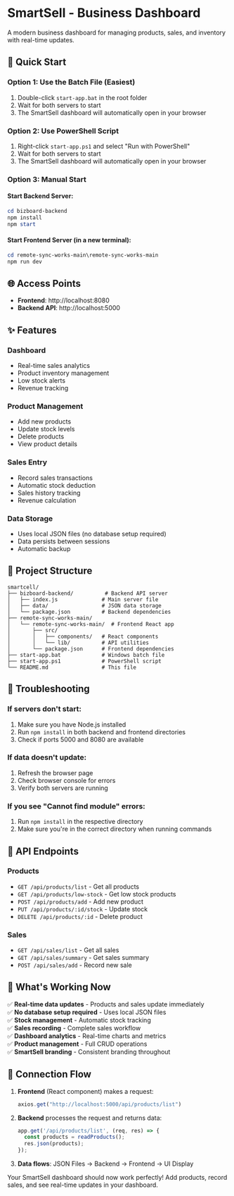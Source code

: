 # SmartSell - Business Dashboard

A modern business dashboard for managing products, sales, and inventory with real-time updates.

## 🚀 Quick Start

### Option 1: Use the Batch File (Easiest)
1. Double-click `start-app.bat` in the root folder
2. Wait for both servers to start
3. The SmartSell dashboard will automatically open in your browser

### Option 2: Use PowerShell Script
1. Right-click `start-app.ps1` and select "Run with PowerShell"
2. Wait for both servers to start
3. The SmartSell dashboard will automatically open in your browser

### Option 3: Manual Start

#### Start Backend Server:
```powershell
cd bizboard-backend
npm install
npm start
```

#### Start Frontend Server (in a new terminal):
```powershell
cd remote-sync-works-main\remote-sync-works-main
npm run dev
```

## 🌐 Access Points

- **Frontend**: http://localhost:8080
- **Backend API**: http://localhost:5000

## ✨ Features

### Dashboard
- Real-time sales analytics
- Product inventory management
- Low stock alerts
- Revenue tracking

### Product Management
- Add new products
- Update stock levels
- Delete products
- View product details

### Sales Entry
- Record sales transactions
- Automatic stock deduction
- Sales history tracking
- Revenue calculation

### Data Storage
- Uses local JSON files (no database setup required)
- Data persists between sessions
- Automatic backup

## 📁 Project Structure

```
smartcell/
├── bizboard-backend/          # Backend API server
│   ├── index.js              # Main server file
│   ├── data/                 # JSON data storage
│   └── package.json          # Backend dependencies
├── remote-sync-works-main/
│   └── remote-sync-works-main/  # Frontend React app
│       ├── src/
│       │   ├── components/   # React components
│       │   └── lib/          # API utilities
│       └── package.json      # Frontend dependencies
├── start-app.bat             # Windows batch file
├── start-app.ps1             # PowerShell script
└── README.md                 # This file
```

## 🔧 Troubleshooting

### If servers don't start:
1. Make sure you have Node.js installed
2. Run `npm install` in both backend and frontend directories
3. Check if ports 5000 and 8080 are available

### If data doesn't update:
1. Refresh the browser page
2. Check browser console for errors
3. Verify both servers are running

### If you see "Cannot find module" errors:
1. Run `npm install` in the respective directory
2. Make sure you're in the correct directory when running commands

## 📝 API Endpoints

### Products
- `GET /api/products/list` - Get all products
- `GET /api/products/low-stock` - Get low stock products
- `POST /api/products/add` - Add new product
- `PUT /api/products/:id/stock` - Update stock
- `DELETE /api/products/:id` - Delete product

### Sales
- `GET /api/sales/list` - Get all sales
- `GET /api/sales/summary` - Get sales summary
- `POST /api/sales/add` - Record new sale

## 🎯 What's Working Now

✅ **Real-time data updates** - Products and sales update immediately  
✅ **No database setup required** - Uses local JSON files  
✅ **Stock management** - Automatic stock tracking  
✅ **Sales recording** - Complete sales workflow  
✅ **Dashboard analytics** - Real-time charts and metrics  
✅ **Product management** - Full CRUD operations  
✅ **SmartSell branding** - Consistent branding throughout  

## 🔗 Connection Flow

1. **Frontend** (React component) makes a request:
   ```javascript
   axios.get("http://localhost:5000/api/products/list")
   ```

2. **Backend** processes the request and returns data:
   ```javascript
   app.get('/api/products/list', (req, res) => {
     const products = readProducts();
     res.json(products);
   });
   ```

3. **Data flows**: JSON Files → Backend → Frontend → UI Display

Your SmartSell dashboard should now work perfectly! Add products, record sales, and see real-time updates in your dashboard. 